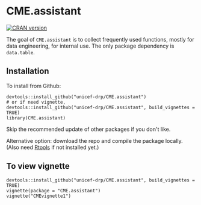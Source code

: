 # CME.assistant


[![CRAN version](http://www.r-pkg.org/badges/version/CME.assistant)](https://cran.r-project.org/package=CME.assistant) 

<!-- badges: start -->
<!-- badges: end -->

The goal of `CME.assistant` is to collect frequently used functions, mostly for data engineering, for internal use.
The only package dependency is `data.table`.

## Installation  

To install from Github: 

```{r}
devtools::install_github("unicef-drp/CME.assistant")
# or if need vignette,
devtools::install_github("unicef-drp/CME.assistant", build_vignettes = TRUE)
library(CME.assistant)
```
Skip the recommended update of other packages if you don't like.   

Alternative option: download the repo and compile the package locally. (Also need [Rtools](https://cran.r-project.org/bin/windows/Rtools/) if not installed yet.)

## To view vignette
```{r}
devtools::install_github("unicef-drp/CME.assistant", build_vignettes = TRUE)
vignette(package = "CME.assistant")
vignette("CMEvignette1")
```

